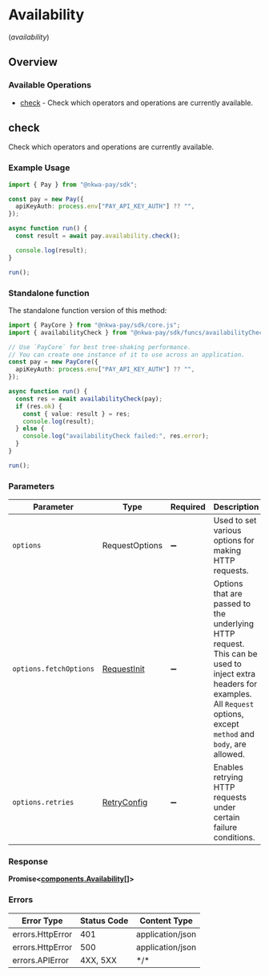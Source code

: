 # Availability
(*availability*)

## Overview

### Available Operations

* [check](#check) - Check which operators and operations are currently available.

## check

Check which operators and operations are currently available.

### Example Usage

<!-- UsageSnippet language="typescript" operationID="get_/availability" method="get" path="/availability" -->
```typescript
import { Pay } from "@nkwa-pay/sdk";

const pay = new Pay({
  apiKeyAuth: process.env["PAY_API_KEY_AUTH"] ?? "",
});

async function run() {
  const result = await pay.availability.check();

  console.log(result);
}

run();
```

### Standalone function

The standalone function version of this method:

```typescript
import { PayCore } from "@nkwa-pay/sdk/core.js";
import { availabilityCheck } from "@nkwa-pay/sdk/funcs/availabilityCheck.js";

// Use `PayCore` for best tree-shaking performance.
// You can create one instance of it to use across an application.
const pay = new PayCore({
  apiKeyAuth: process.env["PAY_API_KEY_AUTH"] ?? "",
});

async function run() {
  const res = await availabilityCheck(pay);
  if (res.ok) {
    const { value: result } = res;
    console.log(result);
  } else {
    console.log("availabilityCheck failed:", res.error);
  }
}

run();
```

### Parameters

| Parameter                                                                                                                                                                      | Type                                                                                                                                                                           | Required                                                                                                                                                                       | Description                                                                                                                                                                    |
| ------------------------------------------------------------------------------------------------------------------------------------------------------------------------------ | ------------------------------------------------------------------------------------------------------------------------------------------------------------------------------ | ------------------------------------------------------------------------------------------------------------------------------------------------------------------------------ | ------------------------------------------------------------------------------------------------------------------------------------------------------------------------------ |
| `options`                                                                                                                                                                      | RequestOptions                                                                                                                                                                 | :heavy_minus_sign:                                                                                                                                                             | Used to set various options for making HTTP requests.                                                                                                                          |
| `options.fetchOptions`                                                                                                                                                         | [RequestInit](https://developer.mozilla.org/en-US/docs/Web/API/Request/Request#options)                                                                                        | :heavy_minus_sign:                                                                                                                                                             | Options that are passed to the underlying HTTP request. This can be used to inject extra headers for examples. All `Request` options, except `method` and `body`, are allowed. |
| `options.retries`                                                                                                                                                              | [RetryConfig](../../lib/utils/retryconfig.md)                                                                                                                                  | :heavy_minus_sign:                                                                                                                                                             | Enables retrying HTTP requests under certain failure conditions.                                                                                                               |

### Response

**Promise\<[components.Availability[]](../../models/.md)\>**

### Errors

| Error Type       | Status Code      | Content Type     |
| ---------------- | ---------------- | ---------------- |
| errors.HttpError | 401              | application/json |
| errors.HttpError | 500              | application/json |
| errors.APIError  | 4XX, 5XX         | \*/\*            |